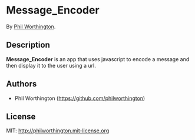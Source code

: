 # Message_Encoder


By [Phil Worthington](https://github.com/philworthington).


## Description
**Message_Encoder** is an app that uses javascript to encode a message and then display it to the user using a url.


## Authors

* Phil Worthington (https://github.com/philworthington)


## License

MIT: http://philworthington.mit-license.org

